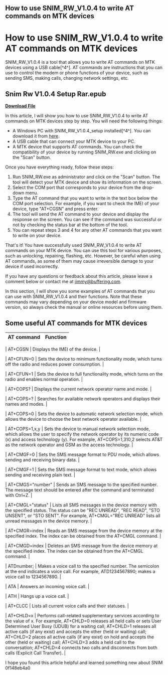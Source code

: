 ## How to use SNIM\_RW\_V1.0.4 to write AT commands on MTK devices

  
# How to use SNIM\_RW\_V1.0.4 to write AT commands on MTK devices
 
SNIM\_RW\_V1.0.4 is a tool that allows you to write AT commands on MTK devices using a USB cable[^4^]. AT commands are instructions that you can use to control the modem or phone functions of your device, such as sending SMS, making calls, changing network settings, etc.
 
## Snim Rw V1.0.4 Setup Rar.epub


[**Download File**](https://www.google.com/url?q=https%3A%2F%2Furllie.com%2F2tKGA3&sa=D&sntz=1&usg=AOvVaw2CaRKxPOpK4dgQ3taMRb44)

 
In this article, I will show you how to use SNIM\_RW\_V1.0.4 to write AT commands on MTK devices step by step. You will need the following things:
 
- A Windows PC with SNIM\_RW\_V1.0.4\_setup installed[^4^]. You can download it from [here](https://support.halabtech.com/index.php?a=downloads&b=folder&id=42330).
- A USB cable that can connect your MTK device to your PC.
- A MTK device that supports AT commands. You can check the compatibility of your device by running SNIM\_RW.exe and clicking on the "Scan" button.

Once you have everything ready, follow these steps:

1. Run SNIM\_RW.exe as administrator and click on the "Scan" button. The tool will detect your MTK device and show its information on the screen.
2. Select the COM port that corresponds to your device from the drop-down menu.
3. Type the AT command that you want to write in the text box below the COM port selection. For example, if you want to check the IMEI of your device, type "AT+CGSN" and press enter.
4. The tool will send the AT command to your device and display the response on the screen. You can see if the command was successful or not by checking the status bar at the bottom of the tool.
5. You can repeat steps 3 and 4 for any other AT commands that you want to write on your device.

That's it! You have successfully used SNIM\_RW\_V1.0.4 to write AT commands on your MTK device. You can use this tool for various purposes, such as unlocking, repairing, flashing, etc. However, be careful when using AT commands, as some of them may cause irreversible damage to your device if used incorrectly.
 
If you have any questions or feedback about this article, please leave a comment below or contact me at jimmy@buffering.com.
  
In this section, I will show you some examples of AT commands that you can use with SNIM\_RW\_V1.0.4 and their functions. Note that these commands may vary depending on your device model and firmware version, so always check the manual or online resources before using them.
 
## Some useful AT commands for MTK devices

| AT command | Function |
| --- | --- |

| AT+CGSN | Displays the IMEI of the device. |

| AT+CFUN=0 | Sets the device to minimum functionality mode, which turns off the radio and reduces power consumption. |

| AT+CFUN=1 | Sets the device to full functionality mode, which turns on the radio and enables normal operation. |

| AT+COPS? | Displays the current network operator name and mode. |

| AT+COPS=? | Searches for available network operators and displays their names and modes. |

| AT+COPS=0 | Sets the device to automatic network selection mode, which allows the device to choose the best network operator available. |

| AT+COPS=1,x,y | Sets the device to manual network selection mode, which allows the user to specify the network operator by its numeric code (x) and access technology (y). For example, AT+COPS=1,310,2 selects AT&T as the network operator and GSM as the access technology. |

| AT+CMGF=0 | Sets the SMS message format to PDU mode, which allows sending and receiving binary data. |

| AT+CMGF=1 | Sets the SMS message format to text mode, which allows sending and receiving plain text. |

| AT+CMGS="number" | Sends an SMS message to the specified number. The message text should be entered after the command and terminated with Ctrl+Z. |

| AT+CMGL="status" | Lists all SMS messages in the device memory with the specified status. The status can be "REC UNREAD", "REC READ", "STO UNSENT", or "STO SENT". For example, AT+CMGL="REC UNREAD" lists all unread messages in the device memory. |

| AT+CMGR=index | Reads an SMS message from the device memory at the specified index. The index can be obtained from the AT+CMGL command. |

| AT+CMGD=index | Deletes an SMS message from the device memory at the specified index. The index can be obtained from the AT+CMGL command. |

| ATDnumber; | Makes a voice call to the specified number. The semicolon at the end indicates a voice call. For example, ATD1234567890; makes a voice call to 1234567890. |

| ATA | Answers an incoming voice call. |

| ATH | Hangs up a voice call. |

| AT+CLCC | Lists all current voice calls and their statuses. |

| AT+CHLD=x | Performs call-related supplementary services according to the value of x. For example, AT+CHLD=0 releases all held calls or sets User Determined User Busy (UDUB) for a waiting call; AT+CHLD=1 releases all active calls (if any exist) and accepts the other (held or waiting) call; AT+CHLD=2 places all active calls (if any exist) on hold and accepts the other (held or waiting) call; AT+CHLD=3 adds a held call to the conversation; AT+CHLD=4 connects two calls and disconnects from both calls (Explicit Call Transfer). |

I hope you found this article helpful and learned something new about SNIM
 0f148eb4a0
